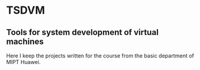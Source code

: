 # TSDVM
## Tools for system development of virtual machines
Here I keep the projects written for the course from the basic department of MIPT Huawei.
